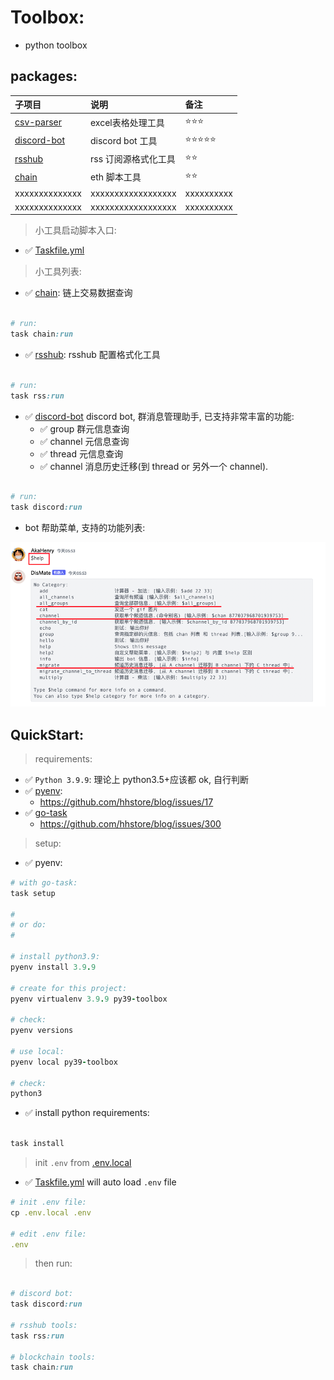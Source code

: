 # Toolbox:

- python toolbox

## packages:

| 子项目                                 | 说明                           | 备注                |
|:------------------------------------|:-----------------------------|:------------------|
| [csv-parser](packages/csv-parser)   | excel表格处理工具                  | ⭐⭐⭐               |
| [discord-bot](packages/discord-bot) | discord bot 工具               | ⭐⭐⭐⭐⭐             |
| [rsshub](packages/rsshub)           | rss 订阅源格式化工具                 | ⭐⭐                |
| [chain](packages/chain)             | eth 脚本工具                     | ⭐⭐                |
| xxxxxxxxxxxxxx                      | xxxxxxxxxxxxxxxxxx           | xxxxxxxxxx        |
| xxxxxxxxxxxxxx                      | xxxxxxxxxxxxxxxxxx           | xxxxxxxxxx        |

> 小工具启动脚本入口:

- ✅ [Taskfile.yml](Taskfile.yml)

> 小工具列表:

- ✅ [chain](packages/chain/run.py): 链上交易数据查询

```ruby

# run:
task chain:run

```

- ✅ [rsshub](packages/rsshub/run.py): rsshub 配置格式化工具

```ruby

# run:
task rss:run

```

- ✅ [discord-bot](packages/discord-cli/readme.md) discord bot, 群消息管理助手, 已支持非常丰富的功能:
    - ✅ group 群元信息查询
    - ✅ channel 元信息查询
    - ✅ thread 元信息查询
    - ✅ channel 消息历史迁移(到 thread or 另外一个 channel).

```ruby

# run:
task discord:run

```

- bot 帮助菜单, 支持的功能列表:

![](packages/discord-bot/docs/img.png)

## QuickStart:

> requirements:

- ✅ `Python 3.9.9`: 理论上 python3.5+应该都 ok, 自行判断
- ✅ [pyenv](https://github.com/pyenv/pyenv-installer):
    - https://github.com/hhstore/blog/issues/17
- ✅ [go-task](https://github.com/go-task/task)
    - https://github.com/hhstore/blog/issues/300

> setup:

- ✅ pyenv:

```ruby
# with go-task:
task setup

#
# or do:
#

# install python3.9:
pyenv install 3.9.9

# create for this project:
pyenv virtualenv 3.9.9 py39-toolbox

# check:
pyenv versions

# use local:
pyenv local py39-toolbox 

# check:
python3
```

- ✅ install python requirements:

```ruby

task install

```

> init `.env` from [.env.local](.env.local)

- ✅ [Taskfile.yml](Taskfile.yml) will auto load `.env` file

```ruby
# init .env file:
cp .env.local .env

# edit .env file:
.env
```

> then run:

```ruby

# discord bot:
task discord:run

# rsshub tools:
task rss:run

# blockchain tools:
task chain:run

```